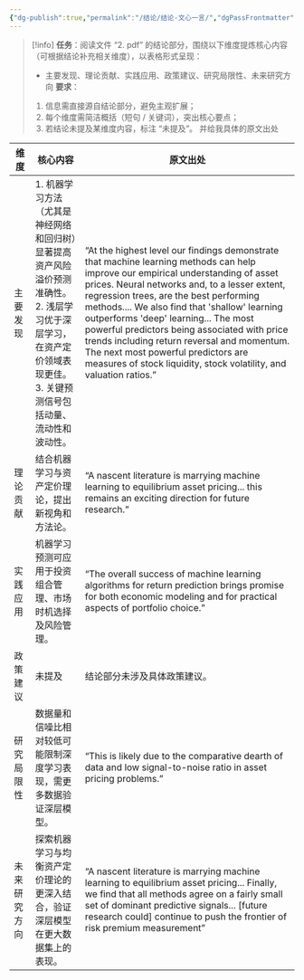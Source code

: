 ```yaml
---
{"dg-publish":true,"permalink":"/结论/结论-文心一言/","dgPassFrontmatter":true,"created":"2025-06-15T22:21:32.418+08:00"}
---
```



> [!info]
> **任务**：阅读文件 “2. pdf” 的结论部分，围绕以下维度提炼核心内容（可根据结论补充相关维度），以表格形式呈现：
> - 主要发现、理论贡献、实践应用、政策建议、研究局限性、未来研究方向
> **要求**：
> 1. 信息需直接源自结论部分，避免主观扩展；
> 2. 每个维度需简洁概括（短句 / 关键词），突出核心要点；
> 3. 若结论未提及某维度内容，标注 “未提及”。
> 并给我具体的原文出处

|维度|核心内容|原文出处|
|---|---|---|
|主要发现|1. 机器学习方法（尤其是神经网络和回归树）显著提高资产风险溢价预测准确性。  <br>2. 浅层学习优于深层学习，在资产定价领域表现更佳。  <br>3. 关键预测信号包括动量、流动性和波动性。|“At the highest level our findings demonstrate that machine learning methods can help improve our empirical understanding of asset prices. Neural networks and, to a lesser extent, regression trees, are the best performing methods.... We also find that 'shallow' learning outperforms 'deep' learning... The most powerful predictors being associated with price trends including return reversal and momentum. The next most powerful predictors are measures of stock liquidity, stock volatility, and valuation ratios.”|
|理论贡献|结合机器学习与资产定价理论，提出新视角和方法论。|“A nascent literature is marrying machine learning to equilibrium asset pricing... this remains an exciting direction for future research.”|
|实践应用|机器学习预测可应用于投资组合管理、市场时机选择及风险管理。|“The overall success of machine learning algorithms for return prediction brings promise for both economic modeling and for practical aspects of portfolio choice.”|
|政策建议|未提及|结论部分未涉及具体政策建议。|
|研究局限性|数据量和信噪比相对较低可能限制深度学习表现，需更多数据验证深层模型。|“This is likely due to the comparative dearth of data and low signal-to-noise ratio in asset pricing problems.”|
|未来研究方向|探索机器学习与均衡资产定价理论的更深入结合，验证深层模型在更大数据集上的表现。|“A nascent literature is marrying machine learning to equilibrium asset pricing... Finally, we find that all methods agree on a fairly small set of dominant predictive signals... [future research could] continue to push the frontier of risk premium measurement”|